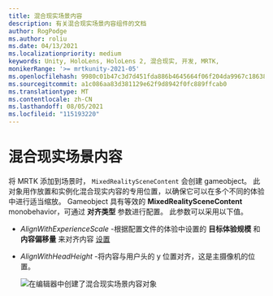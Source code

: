 ```yaml
---
title: 混合现实场景内容
description: 有关混合现实场景内容组件的文档
author: RogPodge
ms.author: roliu
ms.date: 04/13/2021
ms.localizationpriority: medium
keywords: Unity, HoloLens, HoloLens 2, 混合现实, 开发, MRTK,
monikerRange: '>= mrtkunity-2021-05'
ms.openlocfilehash: 9980c01b47c3d7d451fda886b4645664f06f204da9967c186382878be947d64f
ms.sourcegitcommit: a1c086aa83d381129e62f9d8942f0fc889ffcab0
ms.translationtype: MT
ms.contentlocale: zh-CN
ms.lasthandoff: 08/05/2021
ms.locfileid: "115193220"
---
```

# <a name="mixed-reality-scene-content"></a>混合现实场景内容

将 MRTK 添加到场景时， `MixedRealitySceneContent` 会创建 gameobject。 此对象用作放置和实例化混合现实内容的专用位置，以确保它可以在多个不同的体验中进行适当缩放。 Gameobject 具有等效的 **MixedRealitySceneContent** monobehavior，可通过 **对齐类型** 参数进行配置。 此参数可以采用以下值。

* *AlignWithExperienceScale* -根据配置文件的体验中设置的 **目标体验规模** 和 **内容偏移量** 来对齐内容 [设置](experience-settings.md)
* *AlignWithHeadHeight* -将内容与用户头的 y 位置对齐，这是主摄像机的位置。


  ![在编辑器中创建了混合现实场景内容对象](../images/experience-settings/MixedRealitySceneContent.png)
